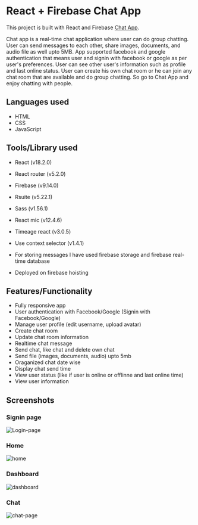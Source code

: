 # React + Firebase Chat App

This project is built with React and Firebase [Chat App](https://chat-app-15798.web.app/).

Chat app is a real-time chat application where user can do group chatting. User can send messages to each other, share images, documents, and audio file as well upto 5MB. App supported facebook and google authentication that means user and signin with facebook or google as per user's preferences. User can see other user's information such as profile and last online status. User can create his own chat room or he can join any chat room that are available and do group chatting. So go to Chat App and enjoy chatting with people.

## Languages used

- HTML
- CSS
- JavaScript

## Tools/Library used

- React (v18.2.0)
- React router (v5.2.0)
- Firebase (v9.14.0)
- Rsuite (v5.22.1)
- Sass (v1.56.1)
- React mic (v12.4.6)
- Timeage react (v3.0.5)
- Use context selector (v1.4.1)

- For storing messages I have used firebase storage and firebase real-time database

- Deployed on firebase hoisting

## Features/Functionality

- Fully responsive app
- User authentication with Facebook/Google (Signin with Facebook/Google)
- Manage user profile (edit username, upload avatar)
- Create chat room
- Update chat room information
- Realtime chat message
- Send chat, like chat and delete own chat
- Send file (images, documents, audio) upto 5mb
- Oraganized chat date wise
- Display chat send time
- View user status (like if user is online or offlinne and last online time)
- View user information
## Screenshots

### Signin page

![Login-page](https://user-images.githubusercontent.com/46663132/202082943-0ea8cbfe-e3d4-4dbf-adb0-80e8156fe3f8.png)

### Home

![home](https://user-images.githubusercontent.com/46663132/202083004-c7cc39fa-09f9-4556-990c-2d8b265f4adc.png)

### Dashboard

![dashboard](https://user-images.githubusercontent.com/46663132/202083135-6d23036c-ab73-4791-97ed-c653f2347847.png)

### Chat

![chat-page](https://user-images.githubusercontent.com/46663132/202083172-3ed644aa-ebdf-428f-9dd4-8c865fe640e6.png)
